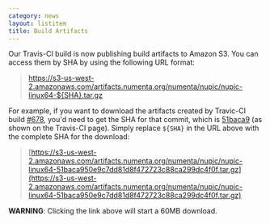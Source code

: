 ```yaml
---
category: news
layout: listitem
title: Build Artifacts
---
```


Our Travis-CI build is now publishing build artifacts to Amazon S3. You can access them by SHA by using the following URL format:

> https://s3-us-west-2.amazonaws.com/artifacts.numenta.org/numenta/nupic/nupic-linux64-${SHA}.tar.gz

For example, if you want to download the artifacts created by Travic-CI build [#678](https://travis-ci.org/numenta/nupic/builds/11200458), you'd need to get the SHA for that commit, which is [51baca9](http://github.com/numenta/nupic/commit/51baca950e9c7dd81d8f472723c88ca299dc4f0f) (as shown on the Travis-CI page). Simply replace `${SHA}` in the URL above with the complete SHA for the download:

> [https://s3-us-west-2.amazonaws.com/artifacts.numenta.org/numenta/nupic/nupic-linux64-51baca950e9c7dd81d8f472723c88ca299dc4f0f.tar.gz](https://s3-us-west-2.amazonaws.com/artifacts.numenta.org/numenta/nupic/nupic-linux64-51baca950e9c7dd81d8f472723c88ca299dc4f0f.tar.gz)

**WARNING**: Clicking the link above will start a 60MB download.
